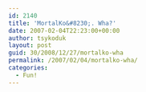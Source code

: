 ```yaml
---
id: 2140
title: 'MortalKo&#8230;. Wha?'
date: 2007-02-04T22:23:00+00:00
author: tsykoduk
layout: post
guid: 30/2008/12/27/mortalko-wha
permalink: /2007/02/04/mortalko-wha/
categories:
  - Fun!
---
```

<object width="425" height="350"><param name="movie" value="http://www.youtube.com/v/UMf40daefsI"></param><param name="wmode" value="transparent"></param><embed src="http://www.youtube.com/v/UMf40daefsI" type="application/x-shockwave-flash" wmode="transparent" width="425" height="350"></embed></object>
